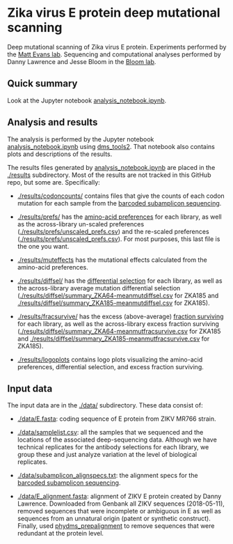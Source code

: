 # Zika virus E protein deep mutational scanning
Deep mutational scanning of Zika virus E protein.
Experiments performed by the [Matt Evans lab](http://labs.icahn.mssm.edu/evanslab/).
Sequencing and computational analyses performed by Danny Lawrence and Jesse Bloom in the [Bloom lab](https://research.fhcrc.org/bloom/en.html).

## Quick summary
Look at the Jupyter notebook [analysis_notebook.ipynb](analysis_notebook.ipynb).

## Analysis and results
The analysis is performed by the Jupyter notebook [analysis_notebook.ipynb](analysis_notebook.ipynb) using [dms_tools2](https://jbloomlab.github.io/dms_tools2/).
That notebook also contains plots and descriptions of the results.

The results files generated by [analysis_notebook.ipynb](analysis_notebook.ipynb) are placed in the [./results](results) subdirectory.
Most of the results are not tracked in this GitHub repo, but some are.
Specifically:

  - [./results/codoncounts/](results/codoncounts) contains files that give the counts of each codon mutation for each sample from the [barcoded subamplicon sequencing](https://jbloomlab.github.io/dms_tools2/bcsubamp.html).

  - [./results/prefs/](results/prefs) has the [amino-acid preferences](https://jbloomlab.github.io/dms_tools2/prefs.html) for each library, as well as the across-library un-scaled preferences ([./results/prefs/unscaled_prefs.csv](results/prefs/unscaled_prefs.csv)) and the re-scaled preferences ([./results/prefs/unscaled_prefs.csv](results/prefs/unscaled_prefs.csv)). For most purposes, this last file is the one you want.

  - [./results/muteffects](results/muteffects) has the mutational effects calculated from the amino-acid preferences.

  - [./results/diffsel/](results/diffsel) has the [differential selection](https://jbloomlab.github.io/dms_tools2/diffsel.html) for each library, as well as the across-library average mutation differential selection ([./results/diffsel/summary_ZKA64-meanmutdiffsel.csv](results/diffsel/summary_ZKA64-meanmutdiffsel.csv) for ZKA185 and [./results/diffsel/summary_ZKA185-meanmutdiffsel.csv](results/diffsel/summary_ZKA185-meanmutdiffsel.csv) for ZKA185).

  - [./results/fracsurvive/](results/fracsurvive) has the excess (above-average) [fraction surviving](https://jbloomlab.github.io/dms_tools2/fracsurvive.html) for each library, as well as the across-library excess fraction surviving ([./results/diffsel/summary_ZKA64-meanmutfracsurvive.csv](results/diffsel/summary_ZKA64-meanmutfracsurvive.csv) for ZKA185 and [./results/diffsel/summary_ZKA185-meanmutfracsurvive.csv](results/diffsel/summary_ZKA185-meanmutfracsurvive.csv) for ZKA185).

  - [./results/logoplots](results/logoplots) contains logo plots visualizing the amino-acid preferences, differential selection, and excess fraction surviving.

## Input data
The input data are in the [./data/](data) subdirectory. 
These data consist of:

 - [./data/E.fasta](data/E.fasta): coding sequence of E protein from ZIKV MR766 strain.

 - [./data/samplelist.csv](data/samplelist.csv): all the samples that we sequenced and the locations of the associated deep-sequencing data. Although we have technical replicates for the antibody selections for each library, we group these and just analyze variation at the level of biological replicates.

 - [./data/subamplicon_alignspecs.txt](./data/subamplicon_alignspecs.txt): the alignment specs for the [barcoded subamplicon sequencing](https://jbloomlab.github.io/dms_tools2/bcsubamp.html).

 - [./data/E_alignment.fasta](data/E_alignment.fasta): alignment of ZIKV E protein created by Danny Lawrence. Downloaded from Genbank all ZIKV sequences (2018-05-11), removed sequences that were incomplete or ambiguous in E as well as sequences from an unnatural origin (patent or synthetic construct). Finally, used [phydms_prepalignment](http://jbloomlab.github.io/phydms/phydms_prepalignment.html) to remove sequences that were redundant at the protein level.
